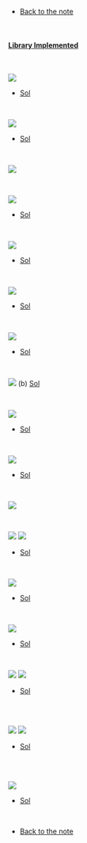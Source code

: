 * [Back to the note](../note.md)

<br>

#### [Library Implemented](./scripts/library.py)

<br>

![](images/../../images/ex01_05_001.png)
* [Sol](./scripts/ex01_05_001.py)

<br>

![](images/../../images/ex01_05_002.png)
* [Sol](./scripts/ex01_05_002.py)

<br>

![](images/../../images/ex01_05_003.png)

<br>

![](images/../../images/ex01_05_004.png)
* [Sol](./scripts/ex01_05_004.py)

<br>

![](images/../../images/ex01_05_005.png)
* [Sol](./scripts/ex01_05_005.py)

<br>

![](images/../../images/ex01_05_006.png)
* [Sol](./scripts/ex01_05_006.py)
  
<br>

![](images/../../images/ex01_05_007.png)
* [Sol](./scripts/ex01_05_007.py)
  
<br>

![](images/../../images/ex01_05_008.png)
(b) [Sol](./scripts/ex01_05_008.py)

<br>

![](images/../../images/ex01_05_009.png)
* [Sol](./scripts/ex01_05_009.py)

<br>

![](images/../../images/ex01_05_010.png)
* [Sol](./scripts/ex01_05_010.py)

<br>

![](images/../../images/ex01_05_011.png)

<br>

![](images/../../images/ex01_05_012_01.png)
![](images/../../images/ex01_05_012_02.png)
* [Sol](./scripts/ex01_05_012.py)

<br>

![](images/../../images/ex01_05_013.png)
* [Sol](./scripts/ex01_05_013.py)

<br>

![](images/../../images/ex01_05_014.png)
* [Sol](./scripts/ex01_05_014.py)

<br>

![](images/../../images/ex01_05_015.png)
![](images/../../images/ex01_05_015_01.png)
* [Sol](./scripts/ex01_05_015.py)

<br>
<br>

![](images/../../images/ex01_05_016.png)
![](images/../../images/ex01_05_016_02.png)
* [Sol](./scripts/ex01_05_016.py)

<br>
<br>

![](images/../../images/ex01_05_017.png)
* [Sol](./scripts/ex01_05_017.py)


<br>

* [Back to the note](../note.md)